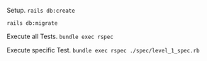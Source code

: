 Setup.
`rails db:create`

`rails db:migrate`

Execute all Tests.
`bundle exec rspec`

Execute specific Test.
`bundle exec rspec ./spec/level_1_spec.rb `